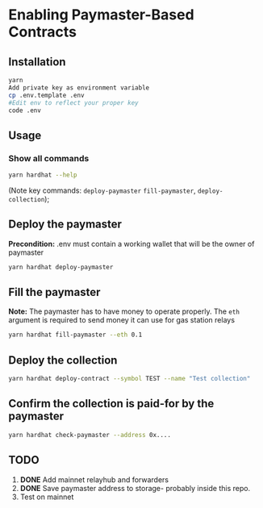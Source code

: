 # Enabling Paymaster-Based Contracts

## Installation

```bash
yarn
Add private key as environment variable
cp .env.template .env
#Edit env to reflect your proper key
code .env 
```

## Usage
### Show all commands
```bash
yarn hardhat --help
```
(Note key commands: `deploy-paymaster` `fill-paymaster`, `deploy-collection`);

## Deploy the paymaster
**Precondition:** .env must contain a working wallet that will be the owner of paymaster
```bash
yarn hardhat deploy-paymaster
```

## Fill the paymaster
**Note:** The paymaster has to have money to operate properly. The `eth` argument is required to send money it can use for gas station relays 
```bash
yarn hardhat fill-paymaster --eth 0.1
``` 

## Deploy the collection
```bash
yarn hardhat deploy-contract --symbol TEST --name "Test collection"
``` 

## Confirm the collection is paid-for by the paymaster
```bash
yarn hardhat check-paymaster --address 0x....
```


## TODO
1. **DONE** Add mainnet relayhub and forwarders
2. **DONE** Save paymaster address to storage-  probably inside this repo. 
3. Test on mainnet